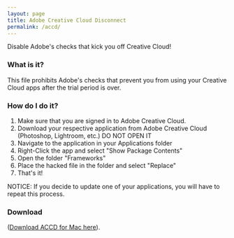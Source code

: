 ```yaml
---
layout: page
title: Adobe Creative Cloud Disconnect
permalink: /accd/
---
```


Disable Adobe's checks that kick you off Creative Cloud!

### What is it?

This file prohibits Adobe's checks that prevent you from using your Creative Cloud apps after the trial period is over.

### How do I do it?

1. Make sure that you are signed in to Adobe Creative Cloud.
2. Download your respective application from Adobe Creative Cloud (Photoshop, Lightroom, etc.) DO NOT OPEN IT
3. Navigate to the application in your Applications folder
4. Right-Click the app and select "Show Package Contents"
5. Open the folder "Frameworks"
6. Place the hacked file in the folder and select "Replace"
7. That's it!

NOTICE: If you decide to update one of your applications, you will have to repeat this process.

### Download

([Download ACCD for Mac here](google.com)).
